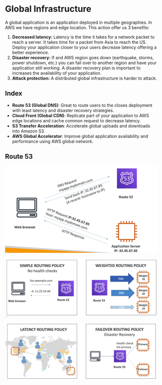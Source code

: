 Global Infrastructure
=====================

A global application is an application deployed in multiple geographies. In AWS we have regions and edge location. This action offer us 3 benefits:

1. **Decreased latency:** Latency is the time it takes for a network packet to reach a server. It takes time for a packet from Asia to reach the US. Deploy your application closer to your users decrease latency offering a better experience.
2. **Disaster recovery:** If and AWS region goes down (earthquake, storms, power shutdown, etc.) you can fail over to another region and have your application still working. A disaster recovery plan is important to increases the availability of your application.
3. **Attack protection:** A distributed global infrastructure is harder to attack.

Index
-----

- **Route 53 (Global DNS)**: Great to route users to the closes deployment with least latency and disaster recovery strategies.
- **Cloud Front (Global CDN)**: Replicate part of your application to AWS edge locations and cache common request to decrease latency.
- **S3 Transfer Acceleration**: Accelerate global uploads and downloads into Amazon S3.
- **AWS Global Accelerator**: Improve global application availability and performance using AWS global network.

Route 53
--------

![Diagram for a record](../assets/images/09A-diagram.png)

![Simple and weighted policies](../assets/images/09B-simple-weighted.png)

![Latency and failover policies](../assets/images/09C-latency-failover.png)
